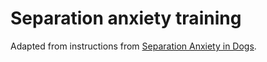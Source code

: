 # Separation anxiety training
Adapted from instructions from [Separation Anxiety in Dogs](https://www.amazon.com/Separation-Anxiety-Dogs-Generation-Treatment/dp/1617812749).
